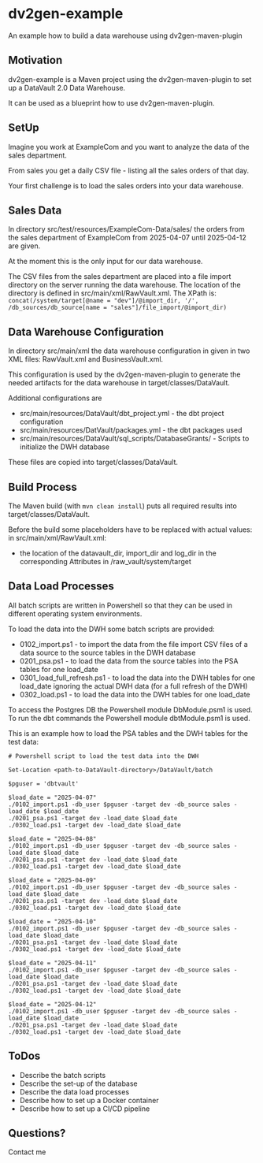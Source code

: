 # dv2gen-example
An example how to build a data warehouse using dv2gen-maven-plugin

## Motivation
dv2gen-example is a Maven project using the dv2gen-maven-plugin to 
set up a DataVault 2.0 Data Warehouse.

It can be used as a blueprint how to use dv2gen-maven-plugin.

## SetUp
Imagine you work at ExampleCom and you want to analyze the data of the sales department.

From sales you get a daily CSV file - listing all the sales orders of that day.

Your first challenge is to load the sales orders into your data warehouse.

## Sales Data
In directory src/test/resources/ExampleCom-Data/sales/ the orders from the sales department of ExampleCom 
from 2025-04-07 until 2025-04-12 are given.

At the moment this is the only input for our data warehouse.

The CSV files from the sales department are placed into a file import directory on the server running the data warehouse.
The location of the directory is defined in src/main/xml/RawVault.xml. 
The XPath is: ``concat(/system/target[@name = "dev"]/@import_dir, '/', /db_sources/db_source[name = "sales"]/file_import/@import_dir)``

## Data Warehouse Configuration
In directory src/main/xml the data warehouse configuration in given in two XML files: RawVault.xml and BusinessVault.xml.

This configuration is used by the dv2gen-maven-plugin to generate the needed artifacts for the data warehouse
in target/classes/DataVault.

Additional configurations are 
* src/main/resources/DataVault/dbt_project.yml - the dbt project configuration
* src/main/resources/DatVault/packages.yml - the dbt packages used
* src/main/resources/DataVault/sql_scripts/DatabaseGrants/ - Scripts to initialize the DWH database

These files are copied into target/classes/DataVault.

## Build Process
The Maven build (with `mvn clean install`) puts all required results into target/classes/DataVault.

Before the build some placeholders have to be replaced with actual values:
in src/main/xml/RawVault.xml:
   * the location of the datavault_dir, import_dir and log_dir in the corresponding Attributes in /raw_vault/system/target

## Data Load Processes
All batch scripts are written in Powershell so that they can be used in different operating system environments. 

To load the data into the DWH some batch scripts are provided:
* 0102_import.ps1 - to import the data from the file import CSV files of a data source to the source tables in the DWH database
* 0201_psa.ps1 - to load the data from the source tables into the PSA tables for one load_date
* 0301_load_full_refresh.ps1 - to load the data into the DWH tables for one load_date ignoring the actual DWH data (for a full refresh of the DWH)
* 0302_load.ps1 - to load the data into the DWH tables for one load_date

To access the Postgres DB the Powershell module DbModule.psm1 is used.
To run the dbt commands the Powershell module dbtModule.psm1 is used.

This is an example how to load the PSA tables and the DWH tables for the test data:
```
# Powershell script to load the test data into the DWH

Set-Location <path-to-DataVault-directory>/DataVault/batch

$pguser = 'dbtvault'

$load_date = "2025-04-07"
./0102_import.ps1 -db_user $pguser -target dev -db_source sales -load_date $load_date
./0201_psa.ps1 -target dev -load_date $load_date
./0302_load.ps1 -target dev -load_date $load_date

$load_date = "2025-04-08"
./0102_import.ps1 -db_user $pguser -target dev -db_source sales -load_date $load_date
./0201_psa.ps1 -target dev -load_date $load_date
./0302_load.ps1 -target dev -load_date $load_date

$load_date = "2025-04-09"
./0102_import.ps1 -db_user $pguser -target dev -db_source sales -load_date $load_date
./0201_psa.ps1 -target dev -load_date $load_date
./0302_load.ps1 -target dev -load_date $load_date

$load_date = "2025-04-10"
./0102_import.ps1 -db_user $pguser -target dev -db_source sales -load_date $load_date
./0201_psa.ps1 -target dev -load_date $load_date
./0302_load.ps1 -target dev -load_date $load_date

$load_date = "2025-04-11"
./0102_import.ps1 -db_user $pguser -target dev -db_source sales -load_date $load_date
./0201_psa.ps1 -target dev -load_date $load_date
./0302_load.ps1 -target dev -load_date $load_date

$load_date = "2025-04-12"
./0102_import.ps1 -db_user $pguser -target dev -db_source sales -load_date $load_date
./0201_psa.ps1 -target dev -load_date $load_date
./0302_load.ps1 -target dev -load_date $load_date
```

## ToDos
* Describe the batch scripts
* Describe the set-up of the database
* Describe the data load processes
* Describe how to set up a Docker container
* Describe how to set up a CI/CD pipeline

## Questions?
Contact me



 